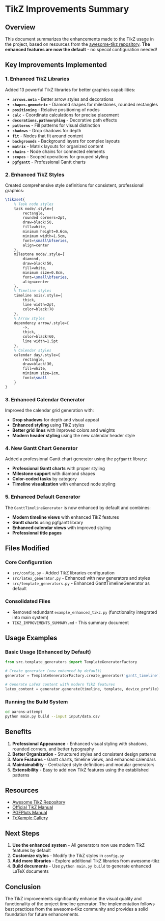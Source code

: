 # TikZ Improvements Summary

## Overview
This document summarizes the enhancements made to the TikZ usage in the project, based on resources from the [awesome-tikz repository](https://github.com/xiaohanyu/awesome-tikz). **The enhanced features are now the default** - no special configuration needed!

## Key Improvements Implemented

### 1. Enhanced TikZ Libraries
Added 13 powerful TikZ libraries for better graphics capabilities:

- **`arrows.meta`** - Better arrow styles and decorations
- **`shapes.geometric`** - Diamond shapes for milestones, rounded rectangles
- **`positioning`** - Relative positioning of nodes
- **`calc`** - Coordinate calculations for precise placement
- **`decorations.pathmorphing`** - Decorative path effects
- **`patterns`** - Fill patterns for visual distinction
- **`shadows`** - Drop shadows for depth
- **`fit`** - Nodes that fit around content
- **`backgrounds`** - Background layers for complex layouts
- **`matrix`** - Matrix layouts for organized content
- **`chains`** - Node chains for connected elements
- **`scopes`** - Scoped operations for grouped styling
- **`pgfgantt`** - Professional Gantt charts

### 2. Enhanced TikZ Styles
Created comprehensive style definitions for consistent, professional graphics:

```latex
\tikzset{
    % Task node styles
    task node/.style={
        rectangle, 
        rounded corners=2pt,
        draw=black!50,
        fill=white,
        minimum height=0.6cm,
        minimum width=1.5cm,
        font=\small\bfseries,
        align=center
    },
    milestone node/.style={
        diamond,
        draw=black!50,
        fill=white,
        minimum size=0.8cm,
        font=\small\bfseries,
        align=center
    },
    % Timeline styles
    timeline axis/.style={
        thick,
        line width=2pt,
        color=black!70
    },
    % Arrow styles
    dependency arrow/.style={
        ->,
        thick,
        color=black!60,
        line width=1.5pt
    },
    % Calendar styles
    calendar day/.style={
        rectangle,
        draw=black!30,
        fill=white,
        minimum size=1cm,
        font=\small
    }
}
```

### 3. Enhanced Calendar Generator
Improved the calendar grid generation with:

- **Drop shadows** for depth and visual appeal
- **Enhanced styling** using TikZ styles
- **Better grid lines** with improved colors and weights
- **Modern header styling** using the new calendar header style

### 4. New Gantt Chart Generator
Added a professional Gantt chart generator using the `pgfgantt` library:

- **Professional Gantt charts** with proper styling
- **Milestone support** with diamond shapes
- **Color-coded tasks** by category
- **Timeline visualization** with enhanced node styling

### 5. Enhanced Default Generator
The `GanttTimelineGenerator` is now enhanced by default and combines:

- **Modern timeline views** with enhanced TikZ features
- **Gantt charts** using pgfgantt library
- **Enhanced calendar views** with improved styling
- **Professional title pages**

## Files Modified

### Core Configuration
- `src/config.py` - Added TikZ libraries configuration
- `src/latex_generator.py` - Enhanced with new generators and styles
- `src/template_generators.py` - Enhanced GanttTimelineGenerator as default

### Consolidated Files
- Removed redundant `example_enhanced_tikz.py` (functionality integrated into main system)
- `TIKZ_IMPROVEMENTS_SUMMARY.md` - This summary document

## Usage Examples

### Basic Usage (Enhanced by Default)
```python
from src.template_generators import TemplateGeneratorFactory

# Create generator (now enhanced by default)
generator = TemplateGeneratorFactory.create_generator('gantt_timeline')

# Generate LaTeX content with modern TikZ features
latex_content = generator.generate(timeline, template, device_profile)
```

### Running the Build System
```bash
cd aarons-attempt
python main.py build --input input/data.csv
```

## Benefits

1. **Professional Appearance** - Enhanced visual styling with shadows, rounded corners, and better typography
2. **Better Organization** - Structured styles and consistent design patterns
3. **More Features** - Gantt charts, timeline views, and enhanced calendars
4. **Maintainability** - Centralized style definitions and modular generators
5. **Extensibility** - Easy to add new TikZ features using the established patterns

## Resources

- [Awesome TikZ Repository](https://github.com/xiaohanyu/awesome-tikz)
- [Official TikZ Manual](https://tikz.dev/)
- [PGFPlots Manual](https://pgfplots.sourceforge.net/)
- [TeXample Gallery](https://texample.net/tikz/)

## Next Steps

1. **Use the enhanced system** - All generators now use modern TikZ features by default
2. **Customize styles** - Modify the TikZ styles in `config.py`
3. **Add more libraries** - Explore additional TikZ libraries from awesome-tikz
4. **Build documents** - Use `python main.py build` to generate enhanced LaTeX documents

## Conclusion

The TikZ improvements significantly enhance the visual quality and functionality of the project timeline generator. The implementation follows best practices from the awesome-tikz community and provides a solid foundation for future enhancements.
